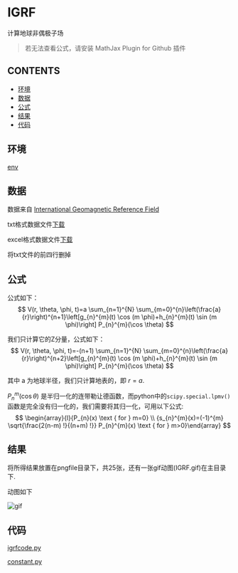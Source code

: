 # IGRF
计算地球非偶极子场

> 若无法查看公式，请安装 MathJax Plugin for Github 插件

## CONTENTS

- [环境](#环境)
- [数据](#数据)
- [公式](#公式)
- [结果](#结果)
- [代码](#代码)


## 环境

[env](env.txt)

## 数据

数据来自 [International Geomagnetic Reference Field](https://www.ngdc.noaa.gov/IAGA/vmod/igrf.html)

txt格式数据文件[下载](https://www.ngdc.noaa.gov/IAGA/vmod/coeffs/igrf12coeffs.txt)

excel格式数据文件[下载](https://www.ngdc.noaa.gov/IAGA/vmod/coeffs/IGRF12coeffs.xls)



将txt文件的前四行删掉

## 公式

公式如下：
$$
V(r, \theta, \phi, t)=a \sum_{n=1}^{N} \sum_{m=0}^{n}\left(\frac{a}{r}\right)^{n+1}\left[g_{n}^{m}(t) \cos (m \phi)+h_{n}^{m}(t) \sin (m \phi)\right] P_{n}^{m}(\cos \theta)
$$

我们只计算它的Z分量，公式如下：
$$
V(r, \theta, \phi, t)=-(n+1) \sum_{n=1}^{N} \sum_{m=0}^{n}\left(\frac{a}{r}\right)^{n+2}\left[g_{n}^{m}(t) \cos (m \phi)+h_{n}^{m}(t) \sin (m \phi)\right] P_{n}^{m}(\cos \theta)
$$

其中 a 为地球半径，我们只计算地表的，即 $r = a$.

$P_{n}^{m}(\cos \theta)$ 是半归一化的连带勒让德函数，而python中的`scipy.special.lpmv()`函数是完全没有归一化的，我们需要将其归一化，可用以下公式:
$$
\begin{array}{l}{P_{n}(x) \text { for } m=0} \\ {s_{n}^{m}(x)=(-1)^{m} \sqrt{\frac{2(n-m) !}{(n+m) !}} P_{n}^{m}(x) \text { for } m>0}\end{array}
$$

## 结果

将所得结果放置在pngfile目录下，共25张，还有一张gif动图(IGRF.gif)在主目录下.

动图如下

![gif](./IGRF.gif)

## 代码

[igrfcode.py](./igrfcode.py)

[constant.py](./constant.py)
